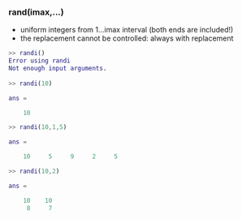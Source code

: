 ### rand(imax,...)
- uniform integers from 1...imax interval (both ends are included!)
- the replacement cannot be controlled: always with replacement


```matlab
>> randi()
Error using randi
Not enough input arguments.
 
>> randi(10)

ans =

    10

>> randi(10,1,5)

ans =

    10     5     9     2     5

>> randi(10,2)

ans =

    10    10
     8     7

```


